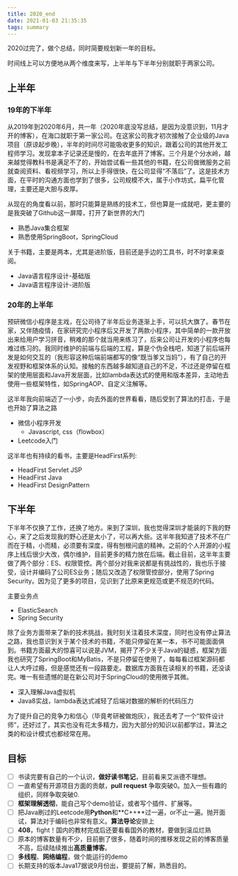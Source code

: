 ```yaml
---
title: 2020_end
date: 2021-01-03 21:35:35
tags: summary
---
```


2020过完了，做个总结，同时简要规划新一年的目标。

<!-- more -->

时间线上可以方便地从两个维度来写，上半年与下半年分别就职于两家公司。

## 上半年

### 19年的下半年

从2019年到2020年6月，共一年（2020年底没写总结，是因为没意识到，11月才开的博客），在海口就职于第一家公司。在这家公司我才初次接触了企业级的Java项目（原谅起步晚），半年的时间尽可能吸收更多的知识，跟着公司的其他开发工程师学习。发现拿本子记录还是慢的，在去年底开了博客。三个月是个分水岭，越来越觉得教科书是满足不了的，开始尝试看一些其他的书籍，在公司做微服务之前就查阅资料、看视频学习，所以上手得很快，在公司显得“不落后”了。这是技术方面，在平时的沟通方面也学到了很多，公司规模不大，属于小作坊式，扁平化管理，主要还是大胆与皮厚。

从现在的角度看以前，那时只能算是熟练的技术工，但也算是一成就吧，更主要的是我突破了Github这一屏障，打开了新世界的大门

- 熟悉Java集合框架
- 熟悉使用SpringBoot，SpringCloud

关于书籍，主要是两本，尤其是进阶版，目前还是手边的工具书，时不时拿来查阅。

- Java语言程序设计-基础版
- Java语言程序设计-进阶版

### 20年的上半年

预研微信小程序是主戏，在公司待了半年后业务逐渐上手，可以抗大旗了。春节在家，又伴随疫情，在家研究完小程序后又开发了两款小程序，其中简单的一款开放出来给用户学习拼音，稍难的那个就当用来练习了，后来公司让开发的小程序也每难过练习的。我同时维护的前端与后端的工程，算是个伪全栈吧，知道了前后端开发是如何交互的（我形容这种后端前端都写的像“既当爹又当妈”），有了自己的开发视野和框架体系的认知。接触的东西越多越知道自己的不足，不过还是停留在框架的使用层面和Java开发层面，比如lambda表达式的使用和版本差异，主动地去使用一些框架特性，如SpringAOP、自定义注解等。

这半年我向前端迈了一小步，向去外面的世界看看，随后受到了算法的打击，于是也开始了算法之路

- 微信小程序开发
  - Javascript, css（flowbox）
- Leetcode入门

这半年也有持续的看书，主要是HeadFirst系列:

- HeadFirst Servlet JSP
- HeadFirst Java
- HeadFirst DesignPattern

## 下半年

下半年不仅换了工作，还换了地方。来到了深圳，我也觉得深圳才能装的下我的野心，来了之后发现我的野心还是太小了，可以再大些。这半年我知道了技术不在广而在于精，小而精，必须要有深度，得有刨根问底的精神。之前的个人开源的小程序上线后很少大改，偶尔维护，目前更多的精力放在后端。截止目前，这半年主要做了两个部分：ES、权限管控。两个部分对我来说都是有挑战性的，我也乐于接受，设计并编码了公司ES业务；随后又改造了权限管控部分，使用了Spring Security。因为见了更多的项目，见识到了比原来更规范或更不规范的代码。

主要业务点

- ElasticSearch
- Spring Security

除了业务方面带来了新的技术挑战，我时刻关注着技术深度，同时也没有停止算法之路，我也意识到关于某个技术的书籍，不能只停留在某一本，书不可能面面俱到。书籍方面最大的惊喜可以说是JVM，揭开了不少关于Java的疑惑，框架方面我也研究了SpringBoot和MyBatis，不是只停留在使用了，每每看过框架源码都让人大呼过瘾，但是感觉还有一段路要走。数据库方面我在读相关的书籍，还没读完。唯一有些遗憾的是在新公司对于SpringCloud的使用微乎其微。

- 深入理解Java虚拟机
- Java8实战，lambda表达式减轻了后端对数据的解析的代码压力

为了提升自己的竞争力和信心（毕竟考研被做炮灰），我还去考了一个“软件设计师”，还好过了，其实也没有花太多精力，因为大部分的知识以前都学过，算法之类的和设计模式也都经常在用。

## 目标

- [ ] 书读完要有自己的一个认识，**做好读书笔记**，目前看来艾派德不理想。
- [ ] 一直希望有开源项目方面的贡献，**pull request** 争取突破0。加入一些有趣的组织，同样争取突破0.
- [ ] **框架理解透彻**，能自己写个demo验证，或者写个插件、扩展等。
- [ ] 把Java刷过的Leetcode用**Python**和**C++**过一遍，or不止一遍。抛开面试，算法对于编码也非常有意义。**算法导论**安排上
- [ ] **408**，fight！国内的教材完成后还要看看国外的教材，要做到滚瓜烂熟
- [ ] 原本的博客数量有不少，目前删了很多，随着时间的推移发现之前的博客质量不高，后续陆续推出**高质量博客**。
- [ ] **多线程**、**网络编程**，做个能运行的demo
- [ ] 长期支持的版本Java17据说9月份出，要提前了解，熟悉目的。